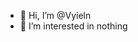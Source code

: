 - 👋 Hi, I’m @Vyieln
- 👀 I’m interested in nothing

<!---
Vyieln/Vyieln is a ✨ special ✨ repository because its `README.md` (this file) appears on your GitHub profile.
You can click the Preview link to take a look at your changes.
--->
